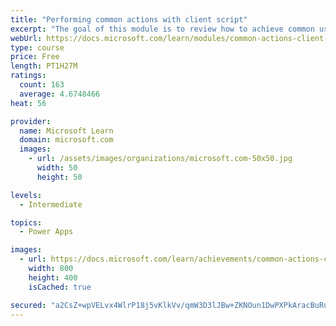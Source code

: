 ```yaml
---
title: "Performing common actions with client script"
excerpt: "The goal of this module is to review how to achieve common user experience automation procedures through Client Script. This module is intended to serve as a practical guide for how to solve real-world scenarios that are frequently encountered during the Microsoft Power Platform implementations."
webUrl: https://docs.microsoft.com/learn/modules/common-actions-client-script-power-platform/
type: course
price: Free
length: PT1H27M
ratings:
  count: 163
  average: 4.6748466
heat: 56

provider:
  name: Microsoft Learn
  domain: microsoft.com
  images:
    - url: /assets/images/organizations/microsoft.com-50x50.jpg
      width: 50
      height: 50

levels:
  - Intermediate

topics:
  - Power Apps

images:
  - url: https://docs.microsoft.com/learn/achievements/common-actions-client-script-power-platform-social.png
    width: 800
    height: 400
    isCached: true

secured: "a2CsZ+wpVELvx4WlrP18j5vKlkVv/qmW3D3lJBw+ZKNOun1DwPXPkAracBuRuiqlsYTmDCcC5n0LQvcHdrtE1ue6Wn/5YQzgAQLSkD6DYJ60rFshalurO1N8I+fqkMFkupwgeciR/TYoMoY2bVykLsH9NI6B69Lbp1FjNXpLw58lM4o5U+wUsJ/QsO7Y1S9NplPyTHAVsD/xCiMH5Pm0Mp/1OxZNAeLIjRUYvgxWhWjJzfkktiiCcTaKUFkrkXJIEWUkQdm9nPMcQb+e3VevHom2J2OyvPzz7ZChB0N6tsPC8awbByuPQy7m/mG/rTw337HFjGAbuiJzPai2pEaM5n73sq4MkPq6ZsYu4ukpg18Cm9C/IhXAXnpCPfYtD8CKflbcl0hFMzKrDunNUG8Phg==;zVJXvG4yBVha+oPddCogfg=="
---
```


